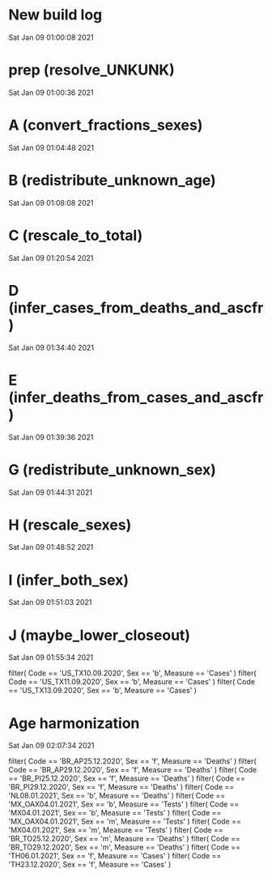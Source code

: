 
# New build log 
 Sat Jan 09 01:00:08 2021 


# prep (resolve_UNKUNK) 
 Sat Jan 09 01:00:36 2021 


# A (convert_fractions_sexes) 
 Sat Jan 09 01:04:48 2021 


# B (redistribute_unknown_age) 
 Sat Jan 09 01:08:08 2021 


# C (rescale_to_total) 
 Sat Jan 09 01:20:54 2021 


# D (infer_cases_from_deaths_and_ascfr) 
 Sat Jan 09 01:34:40 2021 


# E (infer_deaths_from_cases_and_ascfr) 
 Sat Jan 09 01:39:36 2021 


# G (redistribute_unknown_sex) 
 Sat Jan 09 01:44:31 2021 


# H (rescale_sexes) 
 Sat Jan 09 01:48:52 2021 


# I (infer_both_sex) 
 Sat Jan 09 01:51:03 2021 


# J (maybe_lower_closeout) 
 Sat Jan 09 01:55:34 2021 

filter( Code == 'US_TX10.09.2020', Sex == 'b', Measure == 'Cases' )
filter( Code == 'US_TX11.09.2020', Sex == 'b', Measure == 'Cases' )
filter( Code == 'US_TX13.09.2020', Sex == 'b', Measure == 'Cases' )

# Age harmonization 
 Sat Jan 09 02:07:34 2021 

filter( Code == 'BR_AP25.12.2020', Sex == 'f', Measure == 'Deaths' )
filter( Code == 'BR_AP29.12.2020', Sex == 'f', Measure == 'Deaths' )
filter( Code == 'BR_PI25.12.2020', Sex == 'f', Measure == 'Deaths' )
filter( Code == 'BR_PI29.12.2020', Sex == 'f', Measure == 'Deaths' )
filter( Code == 'NL08.01.2021', Sex == 'b', Measure == 'Deaths' )
filter( Code == 'MX_OAX04.01.2021', Sex == 'b', Measure == 'Tests' )
filter( Code == 'MX04.01.2021', Sex == 'b', Measure == 'Tests' )
filter( Code == 'MX_OAX04.01.2021', Sex == 'm', Measure == 'Tests' )
filter( Code == 'MX04.01.2021', Sex == 'm', Measure == 'Tests' )
filter( Code == 'BR_TO25.12.2020', Sex == 'm', Measure == 'Deaths' )
filter( Code == 'BR_TO29.12.2020', Sex == 'm', Measure == 'Deaths' )
filter( Code == 'TH06.01.2021', Sex == 'f', Measure == 'Cases' )
filter( Code == 'TH23.12.2020', Sex == 'f', Measure == 'Cases' )
